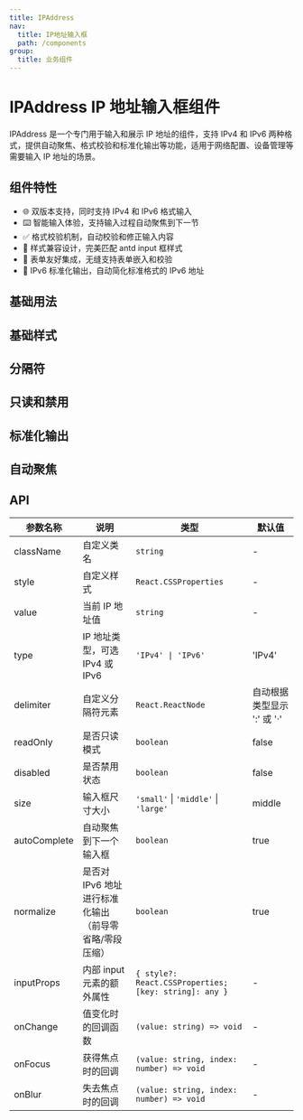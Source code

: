 ```yaml
---
title: IPAddress
nav:
  title: IP地址输入框
  path: /components
group:
  title: 业务组件
---
```


# IPAddress IP 地址输入框组件

IPAddress 是一个专门用于输入和展示 IP 地址的组件，支持 IPv4 和 IPv6 两种格式，提供自动聚焦、格式校验和标准化输出等功能，适用于网络配置、设备管理等需要输入 IP 地址的场景。

## 组件特性

- 🌐 双版本支持，同时支持 IPv4 和 IPv6 格式输入
- ⌨️ 智能输入体验，支持输入过程自动聚焦到下一节
- ✅ 格式校验机制，自动校验和修正输入内容
- 🎨 样式兼容设计，完美匹配 antd input 框样式
- 🔧 表单友好集成，无缝支持表单嵌入和校验
- 🔄 IPv6 标准化输出，自动简化标准格式的 IPv6 地址

## 基础用法

<code src="./demos/demo1.tsx" title="基础用法" description="通过`value`设置绑定值, type可选值为`IPv4`和`IPv6`"></code>

## 基础样式

<code src="./demos/demo2.tsx" title="三种大小" description="定义了三种尺寸（大、默认、小），完全对照antd的input输入框"></code>

## 分隔符

<code src="./demos/demo3.tsx" title="分隔符" description="通过`delimiter`设置分隔符,支持自定义react元素或者字符串"></code>

## 只读和禁用

<code src="./demos/demo4.tsx" title="只读和禁用" description="`readOnly`设置只读, `disabled`设置禁用,样式完全对标antd"></code>

## 标准化输出

<code src="./demos/demo5.tsx" title="IPv6标准化处理" description="`normalize`可以控制输出的IPv6地址是否进行简化;首选格式是RFC文档定义的规范全写形式,简化形式是采用了`最长零段压缩`和`前导零省略‌`的标准进行输出."></code>

## 自动聚焦

<code src="./demos/demo6.tsx" title="自动聚焦" description="开始自动聚焦时,在输入过程中,如果字符长度达到单个输入框上限,则会自动跳转到下一个输入框进行聚焦"></code>

## API

| 参数名称     | 说明                                                  | 类型                                                  | 默认值                      |
| ------------ | ----------------------------------------------------- | ----------------------------------------------------- | --------------------------- |
| className    | 自定义类名                                            | `string`                                              | -                           |
| style        | 自定义样式                                            | `React.CSSProperties`                                 | -                           |
| value        | 当前 IP 地址值                                        | `string`                                              | -                           |
| type         | IP 地址类型，可选 IPv4 或 IPv6                        | `'IPv4' \| 'IPv6'`                                    | 'IPv4'                      |
| delimiter    | 自定义分隔符元素                                      | `React.ReactNode`                                     | 自动根据类型显示 ':' 或 '·' |
| readOnly     | 是否只读模式                                          | `boolean`                                             | false                       |
| disabled     | 是否禁用状态                                          | `boolean`                                             | false                       |
| size         | 输入框尺寸大小                                        | `'small'` \| `'middle'` \| `'large'`                  | middle                      |
| autoComplete | 自动聚焦到下一个输入框                                | `boolean`                                             | true                        |
| normalize    | 是否对 IPv6 地址进行标准化输出（前导零省略/零段压缩） | `boolean`                                             | true                        |
| inputProps   | 内部 input 元素的额外属性                             | `{ style?: React.CSSProperties; [key: string]: any }` | -                           |
| onChange     | 值变化时的回调函数                                    | `(value: string) => void`                             | -                           |
| onFocus      | 获得焦点时的回调                                      | `(value: string, index: number) => void`              | -                           |
| onBlur       | 失去焦点时的回调                                      | `(value: string, index: number) => void`              | -                           |
